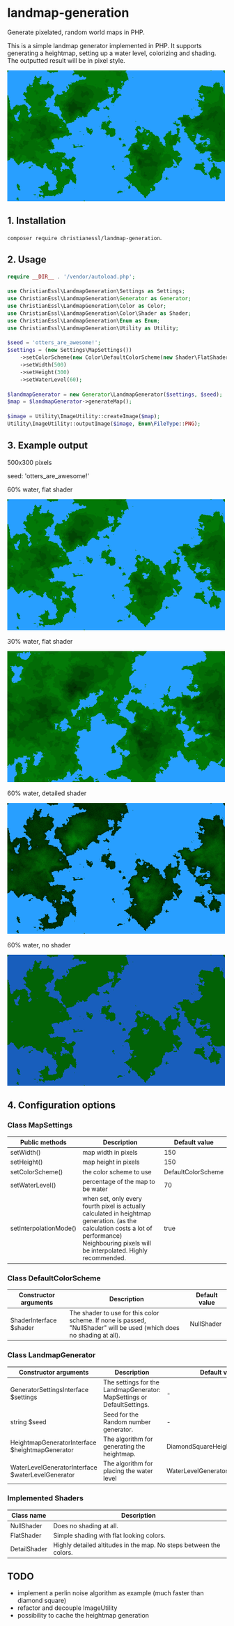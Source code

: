 # landmap-generation
Generate pixelated, random world maps in PHP.

This is a simple landmap generator implemented in PHP. 
It supports generating a heightmap, setting up a water level, colorizing and shading.
The outputted result will be in pixel style.

![Screenshot](/Images/example.png)

## 1. Installation

`composer require christianessl/landmap-generation`. 

## 2. Usage

``` php
require __DIR__ . '/vendor/autoload.php';

use ChristianEssl\LandmapGeneration\Settings as Settings;
use ChristianEssl\LandmapGeneration\Generator as Generator;
use ChristianEssl\LandmapGeneration\Color as Color;
use ChristianEssl\LandmapGeneration\Color\Shader as Shader;
use ChristianEssl\LandmapGeneration\Enum as Enum;
use ChristianEssl\LandmapGeneration\Utility as Utility;

$seed = 'otters_are_awesome!';
$settings = (new Settings\MapSettings())
    ->setColorScheme(new Color\DefaultColorScheme(new Shader\FlatShader()))
    ->setWidth(500)
    ->setHeight(300)
    ->setWaterLevel(60);

$landmapGenerator = new Generator\LandmapGenerator($settings, $seed);
$map = $landmapGenerator->generateMap();

$image = Utility\ImageUtility::createImage($map);
Utility\ImageUtility::outputImage($image, Enum\FileType::PNG);
```

## 3. Example output

500x300 pixels

seed: 'otters_are_awesome!'

60% water, flat shader

![Screenshot](/Images/example.png)

30% water, flat shader

![Screenshot](/Images/example_2.png)

60% water, detailed shader

![Screenshot](/Images/example_3.png)

60% water, no shader

![Screenshot](/Images/example_4.png)


## 4. Configuration options

### Class MapSettings
| Public methods | Description | Default value |
| ------------- |-------------| -----|
| setWidth()      | map width in pixels | 150 |
| setHeight()      | map height in pixels      | 150 |
| setColorScheme() | the color scheme to use | DefaultColorScheme |
| setWaterLevel() | percentage of the map to be water | 70 |
| setInterpolationMode() | when set, only every fourth pixel is actually calculated in heightmap generation. (as the calculation costs a lot of performance) Neighbouring pixels will be interpolated. Highly recommended. | true |

### Class DefaultColorScheme
| Constructor arguments | Description | Default value |
| ------------- |-------------| -----|
| ShaderInterface $shader | The shader to use for this color scheme. If none is passed, "NullShader" will be used (which does no shading at all). | NullShader |

### Class LandmapGenerator
| Constructor arguments | Description | Default value |
| ------------- |-------------| -----|
| GeneratorSettingsInterface $settings | The settings for the LandmapGenerator: MapSettings or DefaultSettings. | - |
| string $seed | Seed for the Random number generator. | - |
| HeightmapGeneratorInterface $heightmapGenerator | The algorithm for generating the heightmap. | DiamondSquareHeightmapGenerator |
| WaterLevelGeneratorInterface $waterLevelGenerator | The algorithm for placing the water level | WaterLevelGenerator |

### Implemented Shaders
| Class name | Description |
| ------------- |-------------| 
| NullShader | Does no shading at all. |
| FlatShader | Simple shading with flat looking colors. |
| DetailShader | Highly detailed altitudes in the map. No steps between the colors. |

## TODO

- implement a perlin noise algorithm as example (much faster than diamond square)
- refactor and decouple ImageUtility
- possibility to cache the heightmap generation 